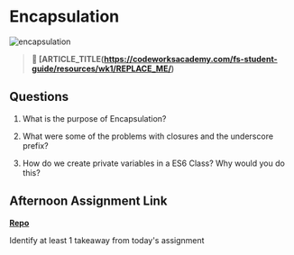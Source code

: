 # Encapsulation

![encapsulation](https://bcw.blob.core.windows.net/public/img/journals/5838157482080222)

> **📖 [ARTICLE_TITLE(https://codeworksacademy.com/fs-student-guide/resources/wk1/REPLACE_ME/)**

## Questions

1. What is the purpose of Encapsulation?

2. What were some of the problems with closures and the underscore prefix?

3. How do we create private variables in a ES6 Class? Why would you do this?

## Afternoon Assignment Link

**[Repo](https://github.com/{{ghname}}/<ASSIGNMENT_REPO>)**

Identify at least 1 takeaway from today's assignment
